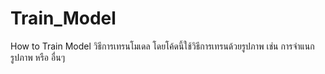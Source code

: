 # Train_Model
How to Train Model
วิธีการเทรนโมเดล โดยโค้ดนี้ใช้วิธีการเทรนด้วยรูปภาพ เช่น การจำแนกรูปภาพ หรือ อื่นๆ
